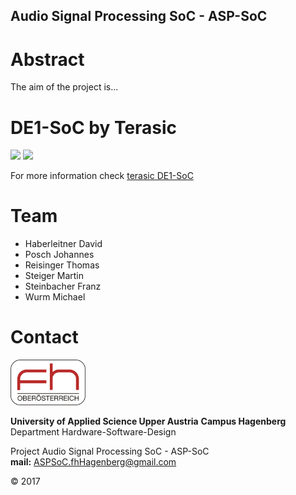 ## Audio Signal Processing SoC - ASP-SoC

# Abstract

The aim of the project is...

# DE1-SoC by Terasic

<img src="http://www.terasic.com.tw/attachment/archive/836/image/image_71_thumb.jpg" width="600" >

<img src="http://www.terasic.com.tw/attachment/archive/836/image/DE1-SoC_Layout_top_01-01.jpg" width="600" >

For more information check [terasic DE1-SoC](http://www.terasic.com.tw/cgi-bin/page/archive.pl?Language=English&No=836 "Terasic Homepage")

# Team

- Haberleitner David
- Posch Johannes
- Reisinger Thomas
- Steiger Martin
- Steinbacher Franz
- Wurm Michael

# Contact

<img src="/Pictures/fhLogo.png" width="120" >

**University of Applied Science Upper Austria**
**Campus Hagenberg**  
Department Hardware-Software-Design

Project Audio Signal Processing SoC - ASP-SoC  
**mail:** ASPSoC.fhHagenberg@gmail.com  

© 2017
